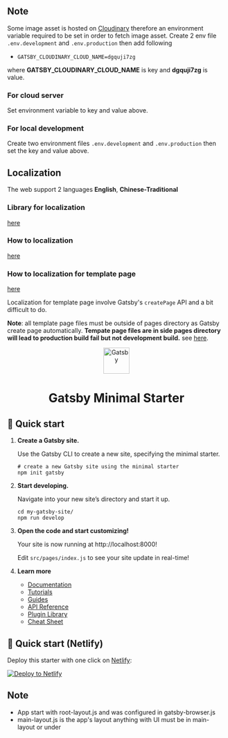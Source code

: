 ## Note

Some image asset is hosted on [Cloudinary](https://cloudinary.com/) therefore an
environment variable required to be set in order to fetch image asset.
Create 2 env file `.env.development` and `.env.production` then add following

- `GATSBY_CLOUDINARY_CLOUD_NAME=dgquji7zg`

where **GATSBY_CLOUDINARY_CLOUD_NAME** is key and **dgquji7zg** is value.

### For cloud server

Set environment variable to key and value above.

### For local development

Create two environment files `.env.development` and `.env.production`
then set the key and value above.

## Localization

The web support 2 languages **English**, **Chinese-Traditional**

### Library for localization

[here](https://github.com/microapps/gatsby-plugin-react-i18next)

### How to localization

[here](https://locize.com/blog/gatsby-i18n/)

### How to localization for template page

[here](https://www.rolique.io/news/translation-of-static-pages-and-mdx-files-pages-in-a-gatsby-project)

Localization for template page involve Gatsby's `createPage` API and a bit difficult to do.

**Note**: all template page files must be outside of pages directory as Gatsby create page automatically.
**Tempate page files are in side pages directory will lead to production build fail but not development build.**
see [here](https://stackoverflow.com/questions/65551110/gatsby-develop-works-but-not-build-on-same-project).

<p align="center">
  <a href="https://www.gatsbyjs.com/?utm_source=starter&utm_medium=readme&utm_campaign=minimal-starter">
    <img alt="Gatsby" src="https://www.gatsbyjs.com/Gatsby-Monogram.svg" width="60" />
  </a>
</p>
<h1 align="center">
  Gatsby Minimal Starter
</h1>

## 🚀 Quick start

1.  **Create a Gatsby site.**

    Use the Gatsby CLI to create a new site, specifying the minimal starter.

    ```shell
    # create a new Gatsby site using the minimal starter
    npm init gatsby
    ```

2.  **Start developing.**

    Navigate into your new site’s directory and start it up.

    ```shell
    cd my-gatsby-site/
    npm run develop
    ```

3.  **Open the code and start customizing!**

    Your site is now running at http://localhost:8000!

    Edit `src/pages/index.js` to see your site update in real-time!

4.  **Learn more**

    - [Documentation](https://www.gatsbyjs.com/docs/?utm_source=starter&utm_medium=readme&utm_campaign=minimal-starter)
    - [Tutorials](https://www.gatsbyjs.com/docs/tutorial/?utm_source=starter&utm_medium=readme&utm_campaign=minimal-starter)
    - [Guides](https://www.gatsbyjs.com/docs/how-to/?utm_source=starter&utm_medium=readme&utm_campaign=minimal-starter)
    - [API Reference](https://www.gatsbyjs.com/docs/api-reference/?utm_source=starter&utm_medium=readme&utm_campaign=minimal-starter)
    - [Plugin Library](https://www.gatsbyjs.com/plugins?utm_source=starter&utm_medium=readme&utm_campaign=minimal-starter)
    - [Cheat Sheet](https://www.gatsbyjs.com/docs/cheat-sheet/?utm_source=starter&utm_medium=readme&utm_campaign=minimal-starter)

## 🚀 Quick start (Netlify)

Deploy this starter with one click on [Netlify](https://app.netlify.com/signup):

[<img src="https://www.netlify.com/img/deploy/button.svg" alt="Deploy to Netlify" />](https://app.netlify.com/start/deploy?repository=https://github.com/gatsbyjs/gatsby-starter-minimal)

## Note

- App start with root-layout.js and was configured in gatsby-browser.js
- main-layout.js is the app's layout anything with UI must be in main-layout or under
